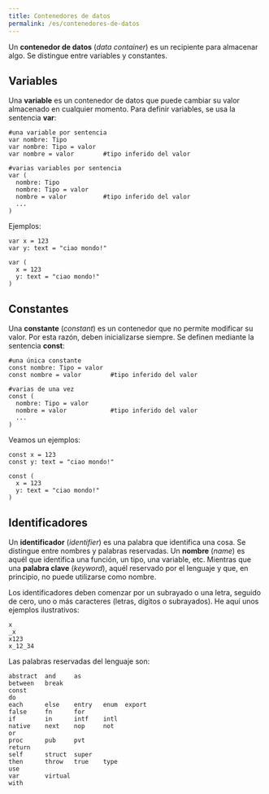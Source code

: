 ```yaml
---
title: Contenedores de datos
permalink: /es/contenedores-de-datos
---
```


Un **contenedor de datos** (*data container*) es un recipiente para almacenar algo.
Se distingue entre variables y constantes.

## Variables

Una **variable** es un contenedor de datos que puede cambiar su valor almacenado en cualquier momento.
Para definir variables, se usa la sentencia **var**:

```
#una variable por sentencia
var nombre: Tipo
var nombre: Tipo = valor
var nombre = valor        #tipo inferido del valor

#varias variables por sentencia
var (
  nombre: Tipo
  nombre: Tipo = valor
  nombre = valor          #tipo inferido del valor
  ...
)
```

Ejemplos:

```
var x = 123
var y: text = "ciao mondo!"

var (
  x = 123
  y: text = "ciao mondo!"
)
```

## Constantes

Una **constante** (*constant*) es un contenedor que no permite modificar su valor.
Por esta razón, deben inicializarse siempre.
Se definen mediante la sentencia **const**:

```
#una única constante
const nombre: Tipo = valor
const nombre = valor        #tipo inferido del valor

#varias de una vez
const (
  nombre: Tipo = valor
  nombre = valor            #tipo inferido del valor
  ...
)
```

Veamos un ejemplos:

```
const x = 123
const y: text = "ciao mondo!"

const (
  x = 123
  y: text = "ciao mondo!"
)
```

## Identificadores

Un **identificador** (*identifier*) es una palabra que identifica una cosa.
Se distingue entre nombres y palabras reservadas.
Un **nombre** (*name*) es aquél que identifica una función, un tipo, una variable, etc.
Mientras que una **palabra clave** (*keyword*), aquél reservado por el lenguaje y que, en principio, no puede utilizarse como nombre.

Los identificadores deben comenzar por un subrayado o una letra, seguido de cero, uno o más caracteres (letras, dígitos o subrayados).
He aquí unos ejemplos ilustrativos:

```
x
_x
x123
x_12_34
```

Las palabras reservadas del lenguaje son:

```
abstract  and     as
between   break
const
do
each      else    entry   enum  export
false     fn      for
if        in      intf    intl
native    next    nop     not
or
proc      pub     pvt
return
self      struct  super
then      throw   true    type
use
var       virtual
with
```